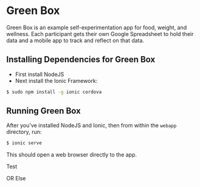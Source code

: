 Green Box
=========

Green Box is an example self-experimentation app for food, weight, and wellness.
Each participant gets their own Google Spreadsheet to hold their data and a mobile app to track and reflect on that data.

Installing Dependencies for Green Box
-------------------------------------

*  First install NodeJS
*  Next install the Ionic Framework:

```bash
$ sudo npm install -g ionic cordova
```

Running Green Box
-----------------

After you've installed NodeJS and Ionic, then from within the `webapp` directory, run:

```bash
$ ionic serve
```

This should open a web browser directly to the app.

Test

OR Else